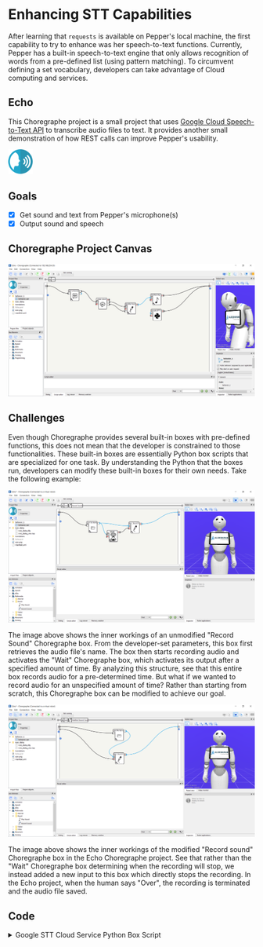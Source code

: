 # Enhancing STT Capabilities

After learning that `requests` is available on Pepper's local machine, the first capability to try to enhance was her speech-to-text functions. Currently, Pepper has a built-in speech-to-text engine that only allows recognition of words from a pre-defined list (using pattern matching). To circumvent defining a set vocabulary, developers can take advantage of Cloud computing and services.

## Echo

This Choregraphe project is a small project that uses [Google Cloud Speech-to-Text API](https://cloud.google.com/speech-to-text) to transcribe audio files to text. It provides another small demonstration of how REST calls can improve Pepper's usability.

<img src="Echo/icon.png" width="10%" height="10%" />

## Goals

- [x] Get sound and text from Pepper's microphone(s)
- [x] Output sound and speech

## Choregraphe Project Canvas

![Choregraphe Project Canvas](img/docs-echo-project.PNG)

## Challenges

Even though Choregraphe provides several built-in boxes with pre-defined functions, this does not mean that the developer is constrained to those functionalities. These built-in boxes are essentially Python box scripts that are specialized for one task. By understanding the Python that the boxes run, developers can modify these built-in boxes for their own needs. Take the following example:

![Unmodified "Record Sound" Box](img/docs-unmodified-record-sound-box.PNG)

The image above shows the inner workings of an unmodified "Record Sound" Choregraphe box. From the developer-set parameters, this box first retrieves the audio file's name. The box then starts recording audio and activates the "Wait" Choregraphe box, which activates its output after a specified amount of time. By analyzing this structure, see that this entire box records audio for a pre-determined time. But what if we wanted to record audio for an unspecified amount of time? Rather than starting from scratch, this Choregraphe box can be modified to achieve our goal.

![Modified "Record Sound" Box](img/docs-modified-record-sound-box.PNG)

The image above shows the inner workings of the modified "Record sound" Choregraphe box in the Echo Choregraphe project. See that rather than the "Wait" Choregraphe box determining when the recording will stop, we instead added a new input to this box which directly stops the recording. In the Echo project, when the human says "Over", the recording is terminated and the audio file saved.

## Code

<details><summary>Google STT Cloud Service Python Box Script</summary>

```python
class MyClass(GeneratedClass):
    def __init__(self):
        GeneratedClass.__init__(self)
        self.tts = ALProxy('ALTextToSpeech')

    def onLoad(self):
        pass

    def onUnload(self):
        pass

    def onInput_onStart(self, file_path):
        import json
        import base64
        import requests

        # setup the JSON payload for the Google Speech-to-text Cloud service
        audio = open(file_path, 'rb')
        config = {
            "config": {
                "encoding": "LINEAR16",
                "languageCode": "en-US"
            },
            "audio": {
                "content": base64.b64encode(audio.read())
            }
        }
        audio.close()

        # make the API call

        # WARNING: I hard-coded the API key into the endpoint;
        # when I disable the API (since it could cost me money), this endpoint will die

        r = requests.post('https://speech.googleapis.com/v1/speech:recognize?key=AIzaSyA0Ab_PzouKaLkNJvgusszirtHPC8uniXU', json=config)
        self.logger.info(r)
        data = json.loads(r.text)

        # extract and echo the human's speech
        text = data['results'][0]['alternatives'][0]['transcript']
        self.tts.say('You said this: {}'.format(text))

        # stop the program
        self.onStopped()

    def onInput_onStop(self):
        self.onUnload()
        self.onStopped()
```

</details>

